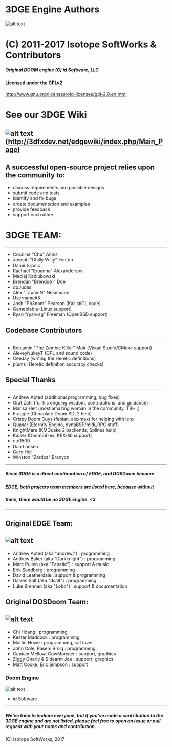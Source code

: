 # 3DGE Engine Authors
![alt text](http://3dfxdev.net/edgewiki/images/1/18/3DGElogo.gif "Isotope SoftWorks")
# (C) 2011-2017 Isotope SoftWorks & Contributors
##### Original DOOM engine (C) id Software, LLC
#### Licensed under the GPLv2
http://www.gnu.org/licenses/old-licenses/gpl-2.0.en.html
# See our 3DGE Wiki 
![alt text](http://3dfxdev.net/edgewiki/images/7/79/Navbar-brand.png "3DGE Wiki")
(http://3dfxdev.net/edgewiki/index.php/Main_Page)
---
## A successful open-source project relies upon the community to:
* discuss requirements and possible designs
* submit code and tests
* identify and fix bugs
* create documentation and examples
* provide feedback
* support each other

# 3DGE TEAM:
---
* Coraline "Chu" Annis
* Joseph "Chilly Willy" Fenton
* Damir Srpcic
* Rachael "Eruanna" Alexanderson
* Maciej Kadlubowski
* Brendan "Brendoe1" Doe
* dpJudas
* Alex "TapamN" Nesemann
* UsernameAK
* Josh "Ph3nom" Pearson (KallistiGL code)
* Gameblabla (Linux support)
* Ryan "ryan-sg" Freeman (OpenBSD support)

## Codebase Contributors
---
* Benjamin "The Zombie Killer" Moir (Visual Studio/CMake support)
* AlexeyNukeyT (OPL and sound code)
* CeeJay (writing the Heretic definitions)
* plums  (Heretic definition accuracy checks)

## Special Thanks
---
* Andrew Apted (additional programming, bug fixes)
* Graf Zahl (for his ongoing wisdom, contributions, and guidance)
* Marisa Heit (most amazing woman in the community, TBH ;)
* Fraggle (Chocolate Doom SDL2 help)
* Crispy Doom Guys (fabian, alexmax) for helping with lerp
* Quasar (Eternity Engine, dynaBSP/midi_RPC stuff)
* KnightMare (KMQuake 2 backends, Splines help)
* Kaiser (Doom64-ex, KEX-lib support)
* ctd1500
* Dan Loosen
* Gary Heil
* Winston "Zardoz" Branyon 

---
##### Since 3DGE is a direct continuation of EDGE, and DOSDoom became
##### EDGE, both projects team members are listed here, because without
##### them, there would be no 3DGE engine. <3
---

## Original EDGE Team:
![alt text](http://3dfxdev.net/edgewiki/images/f/f6/EDGElogo.jpg "EDGE")
---
* Andrew Apted (aka "andrewj")     : programming
* Andrew Baker (aka "Darkknight")  : programming
* Marc Pullen  (aka "Fanatic")     : support & music
* Erik Sandberg                    : programming
* David Leatherdale                : support & programming
* Darren Salt  (aka "dsalt")       : programming
* Luke Brennan (aka "Lobo")        : support & documentation

## Original DOSDoom Team:
![alt text](http://3dfxdev.net/edgewiki/images/a/ac/DOSDoomlogo.png "DOSDoom")
---
* Chi Hoang                        : programming
* Kester Maddock                   : programming
* Martin Howe                      : programming, cat lover
* John Cole, Rasem Brsiq           : programming
* Captain Mellow, CowMonster       : support, graphics
* Ziggy Gnarly & Sidearm Joe       : support, graphics
* Matt Cooke, Eric Simpson         : support

### Doom Engine
![alt text](http://logos-download.com/wp-content/uploads/2016/09/Doom_logo_small.png "(C) id Software, LLC")
 * id Software

 ---
##### We've tried to include everyone, but if you've made a contribution to the 3DGE engine and are not listed, please feel free to open an issue or pull request with your name and contribution.

(C) Isotope SoftWorks, 2017
